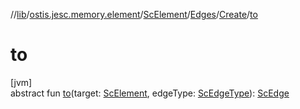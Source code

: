 //[lib](../../../../../index.md)/[ostis.jesc.memory.element](../../../index.md)/[ScElement](../../index.md)/[Edges](../index.md)/[Create](index.md)/[to](to.md)

# to

[jvm]\
abstract fun [to](to.md)(target: [ScElement](../../index.md), edgeType: [ScEdgeType](../../../../ostis.jesc.memory.element.edge/-sc-edge-type/index.md)): [ScEdge](../../../../ostis.jesc.memory.element.edge/-sc-edge/index.md)
